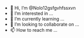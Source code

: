 - 👋 Hi, I’m @Nolo12gsfgvhfssxvn
- 👀 I’m interested in ...
- 🌱 I’m currently learning ...
- 💞️ I’m looking to collaborate on ...
- 📫 How to reach me ...

<!---
Nolo12gsfgvhfssxvn/Nolo12gsfgvhfssxvn is a ✨ special ✨ repository because its `README.md` (this file) appears on your GitHub profile.
You can click the Preview link to take a look at your changes.
--->
